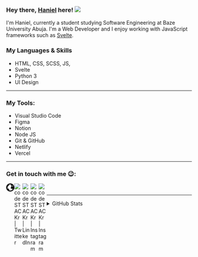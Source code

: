 ### Hey there, [Haniel][website] here! <img src="https://bchiang7.github.io/img/emojis/wave.png" width="25px">

I'm Haniel, currently a student studying Software Engineering at Baze University Abuja. I'm a Web Developer and I enjoy working with JavaScript frameworks such as [Svelte][sveltejs].

### My Languages & Skills
- HTML, CSS, SCSS, JS, 
- Svelte
- Python 3
- UI Design

---

### My Tools:
- Visual Studio Code
- Figma
- Notion
- Node JS
- Git & GitHub
- Netlify
- Vercel

---

### Get in touch with me 😉:

[<img align="left" alt="codeSTACKr.com" width="22px" src="https://raw.githubusercontent.com/iconic/open-iconic/master/svg/globe.svg" />][website]
[<img align="left" alt="codeSTACKr | Twitter" width="22px" src="https://cdn.jsdelivr.net/npm/simple-icons@v3/icons/twitter.svg" />][twitter]
[<img align="left" alt="codeSTACKr | LinkedIn" width="22px" src="https://cdn.jsdelivr.net/npm/simple-icons@v3/icons/linkedin.svg" />][linkedin]
[<img align="left" alt="codeSTACKr | Instagram" width="22px" src="https://cdn.jsdelivr.net/npm/simple-icons@v3/icons/instagram.svg" />][instagram]
[<img align="left" alt="codeSTACKr | Instagram" width="22px" src="https://cdn.jsdelivr.net/npm/simple-icons@v3/icons/discord.svg" />][discord]

<br />

---

<details>
  <summary>GitHub Stats</summary>

  <img align="left" alt="codeSTACKr's GitHub Stats" src="https://github-readme-stats.vercel.app/api?username=HanielU&show_icons=true" />

</details>

[website]: https://haniel.hanielu.repl.co
[discord]: https://discord.gg/sypYDNnV
[twitter]: https://twitter.com/hypersonic90104
[instagram]: https://instagram.com/hypersonic90104
[linkedin]: https://linkedin.com/in/haniel-ubogu-73a7a9a1
[sveltejs]: https://svelte.dev/